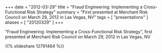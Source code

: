 +++
date = "2012-03-29"
title = "Fraud Engineering: Implementing a Cross-Functional Risk Strategy"
summary = "First presented at Merchant Risk Council on March 29, 2012 in Las Vegas, NV"
tags = [ "presentations" ]
aliases = [ "20120329" ]
+++

"Fraud Engineering: Implementing a Cross-Functional Risk Strategy",
first presented at Merchant Risk Council on March 29, 2012 in Las
Vegas, NV

{{% slideshare 12791464 %}}

